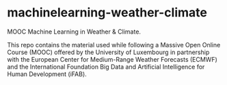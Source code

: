 # machinelearning-weather-climate

MOOC Machine Learning in Weather & Climate.

This repo contains the material used while following a Massive Open Online Course (MOOC) offered by the University of 
Luxembourg in partnership with the European Center for Medium-Range Weather Forecasts (ECMWF) and the International 
Foundation Big Data and Artificial Intelligence for Human Development (iFAB).
